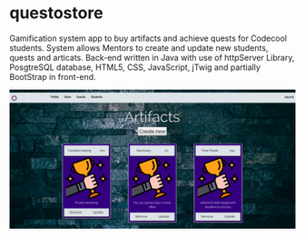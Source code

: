 # questostore
Gamification system app to buy artifacts and achieve quests for Codecool students.
System allows Mentors to create and update new students, quests and articats. Back-end written in Java with use of httpServer 
Library, PosgtreSQL database, HTML5, CSS, JavaScript, jTwig and partially BootStrap in front-end.


![](src/main/resources/static/recourses/questostoreImage.png)
